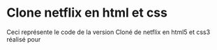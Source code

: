 # Clone netflix en html et css


Ceci représente le code de la version Cloné de netflix en html5 et css3 réalisé pour 
